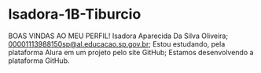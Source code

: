 # Isadora-1B-Tiburcio
BOAS VINDAS AO MEU PERFIL!
Isadora Aparecida Da Silva Oliveira;
00001113988150sp@al.educacao.sp.gov.br;
Estou estudando, pela plataforma Alura em um projeto pelo site GitHub;
Estamos desenvolvendo a plataforma GitHub.
